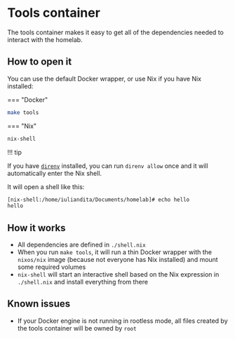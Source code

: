 # Tools container

The tools container makes it easy to get all of the dependencies needed to interact with the homelab.

## How to open it

You can use the default Docker wrapper, or use Nix if you have Nix installed:

=== "Docker"

```sh
make tools
```

=== "Nix"

```sh
nix-shell
```

!!! tip

If you have [`direnv`](https://direnv.net) installed, you can run `direnv allow` once and it will automatically enter the Nix shell.

It will open a shell like this:

```sh
[nix-shell:/home/iuliandita/Documents/homelab]# echo hello
hello
```

## How it works

- All dependencies are defined in `./shell.nix`
- When you run `make tools`, it will run a thin Docker wrapper with the `nixos/nix` image (because not everyone has Nix installed) and mount some required volumes
- `nix-shell` will start an interactive shell based on the Nix expression in `./shell.nix` and install everything from there

## Known issues

- If your Docker engine is not running in rootless mode, all files created by the tools container will be owned by `root`
